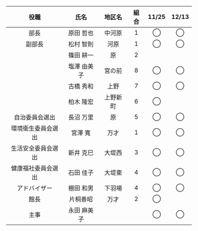 | 役職 | 氏名 | 地区名 | 組合 | 11/25 | 12/13 |
| :--: | :--: | :--: | :--: | :--: | :--: |
| 部長 |	原田 哲也	| 中河原	| 1 |	◯ | ◯ | 
| 副部長 |	松村 智則 |	河原 | 1 | ◯ | ◯ |
|	| 篠田 耕一	| 原 |	2	| | |
|	| 塩澤 由美子| 宮の前	| 8	| ◯ | ◯ |
|	| 古橋 秀和	| 上野 | 7 | ◯ | ◯ |
|	| 柏木 隆宏 |	上野新町	| 6 |	◯ | |
| 自治委員会選出	| 長沼 万里	| 原	| 5 |	◯ |	◯ |
| 環境衛生委員会選出	| 宮澤 寬 | 万才	| 1 |	◯ |	◯ |
| 生活安全委員会選出 |	新井 克巳	| 大堤西	| 3 |	◯ |	◯ |
| 健康福社委員会選出	| 石田 佳子	| 大堤東	| 4 |	◯ |	◯ |
| アドバイザー	| 棚田 和男	| 下羽場	| 4 |	◯ |	◯ |
| 館長 | 片桐善昭	| 万才 | 2 | ◯ |  |
| 主事 |	永田 麻美子 |	| |	◯ |	◯ |
